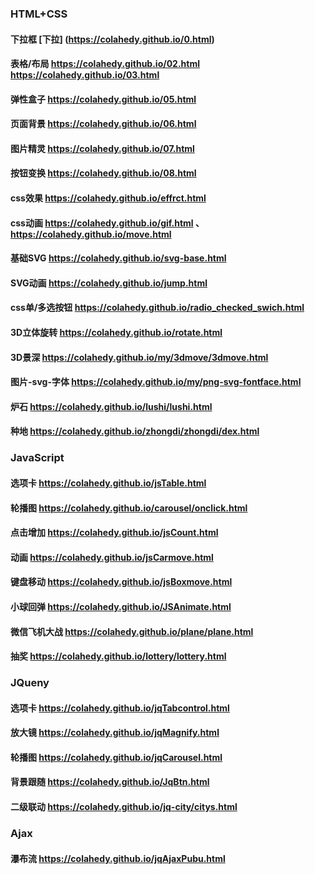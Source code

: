 ### HTML+CSS
#### 下拉框  [下拉] (https://colahedy.github.io/0.html)
#### 表格/布局 https://colahedy.github.io/02.html  https://colahedy.github.io/03.html
#### 弹性盒子   https://colahedy.github.io/05.html
#### 页面背景  https://colahedy.github.io/06.html
#### 图片精灵  https://colahedy.github.io/07.html
#### 按钮变换  https://colahedy.github.io/08.html
#### css效果  https://colahedy.github.io/effrct.html
#### css动画  https://colahedy.github.io/gif.html  、https://colahedy.github.io/move.html
#### 基础SVG  https://colahedy.github.io/svg-base.html
#### SVG动画  https://colahedy.github.io/jump.html
#### css单/多选按钮  https://colahedy.github.io/radio_checked_swich.html
#### 3D立体旋转  https://colahedy.github.io/rotate.html
#### 3D景深   https://colahedy.github.io/my/3dmove/3dmove.html
#### 图片-svg-字体   https://colahedy.github.io/my/png-svg-fontface.html
#### 炉石  https://colahedy.github.io/lushi/lushi.html
#### 种地  https://colahedy.github.io/zhongdi/zhongdi/dex.html


### JavaScript
#### 选项卡 https://colahedy.github.io/jsTable.html
#### 轮播图  https://colahedy.github.io/carousel/onclick.html
#### 点击增加  https://colahedy.github.io/jsCount.html
#### 动画  https://colahedy.github.io/jsCarmove.html 
#### 键盘移动  https://colahedy.github.io/jsBoxmove.html
#### 小球回弹  https://colahedy.github.io/JSAnimate.html
#### 微信飞机大战  https://colahedy.github.io/plane/plane.html
#### 抽奖  https://colahedy.github.io/lottery/lottery.html

### JQueny
#### 选项卡  https://colahedy.github.io/jqTabcontrol.html
#### 放大镜  https://colahedy.github.io/jqMagnify.html
#### 轮播图  https://colahedy.github.io/jqCarousel.html
#### 背景跟随  https://colahedy.github.io/JqBtn.html
#### 二级联动 https://colahedy.github.io/jq-city/citys.html

### Ajax
#### 瀑布流  https://colahedy.github.io/jqAjaxPubu.html